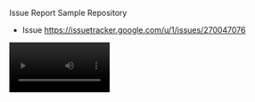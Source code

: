 Issue Report Sample Repository

 - Issue https://issuetracker.google.com/u/1/issues/270047076
  
<video src='https://github.com/coooldoggy/TestScroll/blob/main/video/Screen_Recording_20230310_131032_TestScroll.mp4' width=180/>
